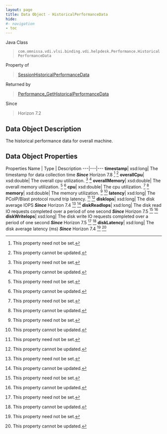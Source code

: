 ```yaml
---
layout: page
title: Data Object - HistoricalPerformanceData
hide:
#- navigation
- toc
---
```






Java Class
> `com.omnissa.vdi.vlsi.binding.vdi.helpdesk.Performance.HistoricalPerformanceData`

Property of
> [SessionHistoricalPerformanceData](vdi.helpdesk.Performance.SessionHistoricalPerformanceData.md#field_detail)

Returned by
> [Performance_GetHistoricalPerformanceData](vdi.helpdesk.Performance.md#getHistoricalPerformanceData)

Since
> Horizon 7.2


## Data Object Description

The historical performance data for overall machine.

## Data Object Properties
Properties
Name |  Type |  Description
---|---|---
**timestamp**|  xsd:long|  The timestamp for data collection time  **_Since_** Horizon 7.8 [^1] [^2]
**overallCpu**|  xsd:double|  The overall cpu utilization. [^1] [^2]
**overallMemory**|  xsd:double|  The overall memory utilization. [^1] [^2]
**cpu**|  xsd:double|  The cpu utilization. [^1] [^2]
**memory**|  xsd:double|  The memory utilization. [^1] [^2]
**latency**|  xsd:long|  The PCoIP/Blast protocol round trip latency. [^1] [^2]
**diskIops**|  xsd:long|  The disk average IOPS  **_Since_** Horizon 7.4 [^1] [^2]
**diskReadIops**|  xsd:long|  The disk read IO requests completed over a period of one second  **_Since_** Horizon 7.5 [^1] [^2]
**diskWriteIops**|  xsd:long|  The disk write IO requests completed over a period of one second  **_Since_** Horizon 7.5 [^1] [^2]
**diskLatency**|  xsd:long|  The disk average latency (ms)  **_Since_** Horizon 7.4 [^1] [^2]


 


[^1]: This property need not be set.
[^2]: This property cannot be updated.